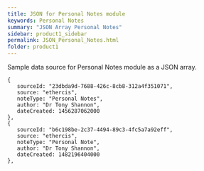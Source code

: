 ```yaml
---
title: JSON for Personal Notes module
keywords: Personal Notes
summary: "JSON Array Personal Notes"
sidebar: product1_sidebar
permalink: JSON_Personal_Notes.html
folder: product1
---
```


Sample data source for Personal Notes module as a JSON array.

```
{
   sourceId: "23dbda9d-7688-426c-8cb8-312a4f351071",
   source: "ethercis",
   noteType: "Personal Notes",
   author: "Dr Tony Shannon",
   dateCreated: 1456287062000
},
{
   sourceId: "b6c198be-2c37-4494-89c3-4fc5a7a92eff",
   source: "ethercis",
   noteType: "Personal Note",
   author: "Dr Tony Shannon",
   dateCreated: 1482196404000
},
```

